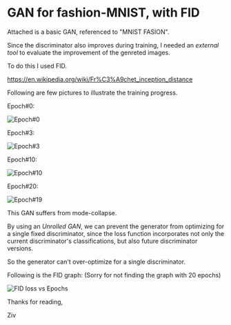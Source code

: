 # GAN for fashion-MNIST, with FID
Attached is a basic GAN, referenced to "MNIST FASION".

Since the discriminator also improves during training, I needed an *external tool* to evaluate the improvement of the genreted images.

To do this I used FID.

https://en.wikipedia.org/wiki/Fr%C3%A9chet_inception_distance

Following are few pictures to illustrate the training progress.

Epoch#0:

![Epoch#0](https://user-images.githubusercontent.com/41025885/131232494-e1ad44c1-a9c8-419c-9aa2-e6e07921ece8.png)

Epoch#3:

![Epoch#3](https://user-images.githubusercontent.com/41025885/131232496-898ba6b7-26a4-4011-bd9d-5edf40ed3ed7.png)

Epoch#10:

![Epoch#10](https://user-images.githubusercontent.com/41025885/131232519-c92ad681-893d-4817-aa2e-a3601e48158a.png)

Epoch#20:

![Epoch#19](https://user-images.githubusercontent.com/41025885/131232520-4175f512-ce89-45b6-9464-5055082e7ccf.png)


This GAN suffers from mode-collapse. 

By using an *Unrolled GAN*, we can prevent the generator from optimizing for a single fixed discriminator, since the loss function incorporates not only the current discriminator's classifications, but also future discriminator versions.

So the generator can't over-optimize for a single discriminator.

Following is the FID graph: (Sorry for not finding the graph with 20 epochs)

![FID loss vs Epochs](https://user-images.githubusercontent.com/41025885/131232734-1f2bf977-dd45-4a65-8e28-38a8056d98cb.png)

Thanks for reading, 

Ziv
